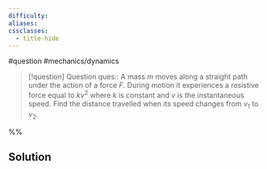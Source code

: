 ```yaml
---
difficulty: 
aliases: 
cssclasses:
  - title-hide
---
```

#question #mechanics/dynamics 

> [!question] Question 
> ques:: A mass $m$ moves along a straight path under the action of a force $F$. During motion it experiences a resistive force equal to $kv^2$ where $k$ is constant and $v$ is the instantaneous speed. Find the distance travelled when its speed changes from $v_{1}$ to $v_{2}$.

%%
## Solution


